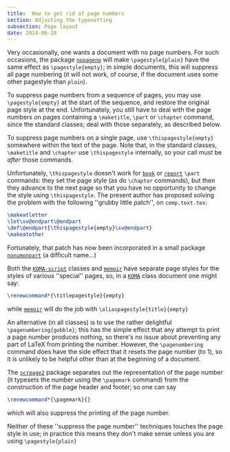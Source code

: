 ```yaml
---
title:  How to get rid of page numbers
section: Adjusting the typesetting
subsection: Page layout
date: 2014-06-10
---
```


Very occasionally, one wants a document with no page numbers.  For
such occasions, the package [`nopageno`](https://ctan.org/pkg/nopageno) will make
`\pagestyle{plain}` have the same effect as
`\pagestyle{empty}`; in simple documents, this will suppress
all page numbering (it will not work, of course, if the document uses
some other pagestyle than `plain`).

To suppress page numbers from a sequence of pages, you may use
`\pagestyle{empty}` at the start of the sequence, and restore
the original page style at the end.  Unfortunately, you still have to
deal with the page numbers on pages containing a `\maketitle`,
`\part` or `\chapter` command, since the standard classes; deal
with those separately, as described below.

To suppress page numbers on a single page, use
`\thispagestyle{empty}` somewhere within the text of the
page.  Note that, in the standard classes, `\maketitle` and
`\chapter` use `\thispagestyle` internally, so your call
must be _after_ those commands.

Unfortunately, `\thispagestyle` doesn't work for [`book`](https://ctan.org/pkg/book) or
[`report`](https://ctan.org/pkg/report) `\part` commands: they set the page style (as do
`\chapter` commands), but then they advance to the next page so
that you have no opportunity to change the style using
`\thispagestyle`.  The present author has proposed solving the
problem with the following ''grubby little patch'', on
`comp.text.tex`:
```latex
\makeatletter
\let\sv@endpart\@endpart
\def\@endpart{\thispagestyle{empty}\sv@endpart}
\makeatother
```
Fortunately, that patch has now been incorporated in a small package
[`nonumonpart`](https://ctan.org/pkg/nonumonpart) (a difficult name&hellip;)

Both the [`KOMA-script`](https://ctan.org/pkg/KOMA-script) classes and [`memoir`](https://ctan.org/pkg/memoir) have separate
page styles for the styles of various ''special'' pages, so, in a
[`KOMA`](https://ctan.org/pkg/KOMA) class document one might say:
```latex
\renewcommand*{\titlepagestyle}{empty}
```
while [`memoir`](https://ctan.org/pkg/memoir) will do the job with
  `\aliaspagestyle{title}{empty}`

An alternative (in all classes) is to use the rather delightful
`\pagenumbering{gobble}`; this has the simple effect that any
attempt to print a page number produces nothing, so there's no issue
about preventing any part of LaTeX from printing the number.
However, the `\pagenumbering` command does have the side effect that
it resets the page number (to 1), so it is unlikely to be helpful
other than at the beginning of a document.

The [`scrpage2`](https://ctan.org/pkg/scrpage2) package separates out the representation of the
page number (it typesets the number using the `\pagemark` command) from
the construction of the page header and footer; so one can say
```latex
\renewcommand*{\pagemark}{}
```
which will also suppress the printing of the page number.

Neither of these ''suppress the page number'' techniques touches the
page style in use; in practice this means they don't make sense unless
you are using `\pagestyle{plain}`

